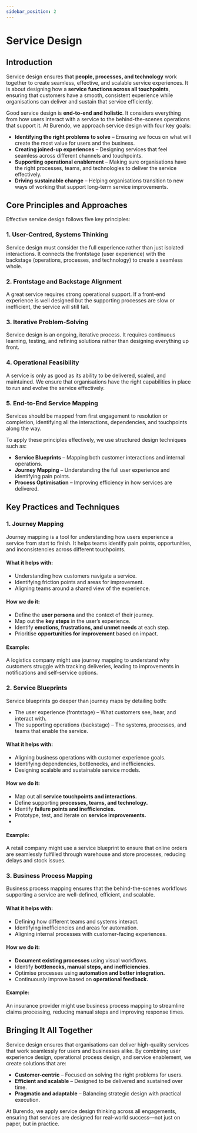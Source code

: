 ```yaml
---
sidebar_position: 2
---
```

# Service Design
## Introduction
Service design ensures that **people, processes, and technology** work together to create seamless, effective, and scalable service experiences. It is about designing how a **service functions across all touchpoints**, ensuring that customers have a smooth, consistent experience while organisations can deliver and sustain that service efficiently.

Good service design is **end-to-end and holistic**. It considers everything from how users interact with a service to the behind-the-scenes operations that support it. At Burendo, we approach service design with four key goals:

* **Identifying the right problems to solve** – Ensuring we focus on what will create the most value for users and the business.
* **Creating joined-up experiences** – Designing services that feel seamless across different channels and touchpoints.
* **Supporting operational enablement** – Making sure organisations have the right processes, teams, and technologies to deliver the service effectively.
* **Driving sustainable change** – Helping organisations transition to new ways of working that support long-term service improvements.

## Core Principles and Approaches
Effective service design follows five key principles:

### 1. User-Centred, Systems Thinking
Service design must consider the full experience rather than just isolated interactions. It connects the frontstage (user experience) with the backstage (operations, processes, and technology) to create a seamless whole.

### 2. Frontstage and Backstage Alignment
A great service requires strong operational support. If a front-end experience is well designed but the supporting processes are slow or inefficient, the service will still fail.

### 3. Iterative Problem-Solving
Service design is an ongoing, iterative process. It requires continuous learning, testing, and refining solutions rather than designing everything up front.

### 4. Operational Feasibility
A service is only as good as its ability to be delivered, scaled, and maintained. We ensure that organisations have the right capabilities in place to run and evolve the service effectively.

### 5. End-to-End Service Mapping
Services should be mapped from first engagement to resolution or completion, identifying all the interactions, dependencies, and touchpoints along the way.

To apply these principles effectively, we use structured design techniques such as:

* **Service Blueprints** – Mapping both customer interactions and internal operations.
* **Journey Mapping** – Understanding the full user experience and identifying pain points.
* **Process Optimisation** – Improving efficiency in how services are delivered.

## Key Practices and Techniques
### 1. Journey Mapping
Journey mapping is a tool for understanding how users experience a service from start to finish. It helps teams identify pain points, opportunities, and inconsistencies across different touchpoints.

#### What it helps with:

* Understanding how customers navigate a service.
* Identifying friction points and areas for improvement.
* Aligning teams around a shared view of the experience.

#### How we do it:

* Define the **user persona** and the context of their journey.
* Map out the **key steps** in the user’s experience.
* Identify **emotions, frustrations, and unmet needs** at each step.
* Prioritise **opportunities for improvement** based on impact.

#### Example:
A logistics company might use journey mapping to understand why customers struggle with tracking deliveries, leading to improvements in notifications and self-service options.

### 2. Service Blueprints
Service blueprints go deeper than journey maps by detailing both:

* The user experience (frontstage) – What customers see, hear, and interact with.
* The supporting operations (backstage) – The systems, processes, and teams that enable the service.

#### What it helps with:
* Aligning business operations with customer experience goals.
* Identifying dependencies, bottlenecks, and inefficiencies.
* Designing scalable and sustainable service models.

#### How we do it:

* Map out all **service touchpoints and interactions.**
* Define supporting **processes, teams, and technology.**
* Identify **failure points and inefficiencies.**
* Prototype, test, and iterate on **service improvements.**
* 
#### Example:
A retail company might use a service blueprint to ensure that online orders are seamlessly fulfilled through warehouse and store processes, reducing delays and stock issues.

### 3. Business Process Mapping
Business process mapping ensures that the behind-the-scenes workflows supporting a service are well-defined, efficient, and scalable.

#### What it helps with:

* Defining how different teams and systems interact.
* Identifying inefficiencies and areas for automation.
* Aligning internal processes with customer-facing experiences.

#### How we do it:
* **Document existing processes** using visual workflows.
* Identify **bottlenecks, manual steps, and inefficiencies.**
* Optimise processes using **automation and better integration.**
* Continuously improve based on **operational feedback.**

#### Example:
An insurance provider might use business process mapping to streamline claims processing, reducing manual steps and improving response times.

## Bringing It All Together
Service design ensures that organisations can deliver high-quality services that work seamlessly for users and businesses alike. By combining user experience design, operational process design, and service enablement, we create solutions that are:

* **Customer-centric** – Focused on solving the right problems for users.
* **Efficient and scalable** – Designed to be delivered and sustained over time.
* **Pragmatic and adaptable** – Balancing strategic design with practical execution.

At Burendo, we apply service design thinking across all engagements, ensuring that services are designed for real-world success—not just on paper, but in practice.
